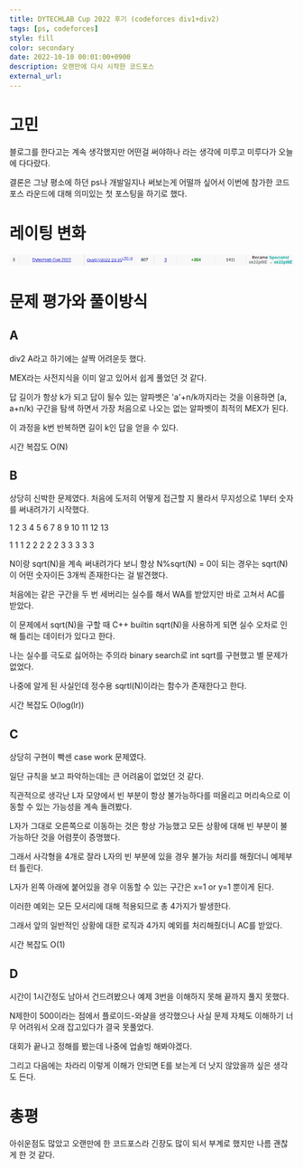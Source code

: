 ```yaml
---
title: DYTECHLAB Cup 2022 후기 (codeforces div1+div2)
tags: [ps, codeforces]
style: fill
color: secondary
date: 2022-10-10 00:01:00+0900
description: 오랜만에 다시 시작한 코드포스
external_url:
---
```

# 고민
블로그를 한다고는 계속 생각했지만 어떤걸 써야하나 라는 생각에 미루고 미루다가 오늘에 다다랐다.

결론은 그냥 평소에 하던 ps나 개발일지나 써보는게 어떨까 싶어서 이번에 참가한 코드포스 라운드에 대해 의미있는 첫 포스팅을 하기로 했다.

# 레이팅 변화
![1](/assets/img/DYTECHLAB-Cup-2022/1.png)

# 문제 평가와 풀이방식
## A
div2 A라고 하기에는 살짝 어려운듯 했다.

MEX라는 사전지식을 이미 알고 있어서 쉽게 풀었던 것 같다.

답 길이가 항상 k가 되고 답이 될수 있는 알파벳은 'a'+n/k까지라는 것을 이용하면 [a, a+n/k) 구간을 탐색 하면서 가장 처음으로 나오는 없는 알파벳이 최적의 MEX가 된다.

이 과정을 k번 반복하면 길이 k인 답을 얻을 수 있다.

시간 복잡도 O(N)
## B
상당히 신박한 문제였다. 처음에 도저히 어떻게 접근할 지 몰라서 무지성으로 1부터 숫자를 써내려가기 시작했다.

1 2 3 4 5 6 7 8 9 10 11 12 13

1 1 1 2 2 2 2 2 3 3 3 3 3

N이랑 sqrt(N)을 계속 써내려가다 보니 항상 N%sqrt(N) = 0이 되는 경우는 sqrt(N)이 어떤 숫자이든 3개씩 존재한다는 걸 발견했다.

처음에는 같은 구간을 두 번 세버리는 실수를 해서 WA를 받았지만 바로 고쳐서 AC를 받았다.

이 문제에서 sqrt(N)을 구할 때 C++ builtin sqrt(N)을 사용하게 되면 실수 오차로 인해 틀리는 데이터가 있다고 한다.

나는 실수를 극도로 싫어하는 주의라 binary search로 int sqrt를 구현했고 별 문제가 없었다.

나중에 알게 된 사실인데 정수용 sqrtl(N)이라는 함수가 존재한다고 한다.

시간 복잡도 O(log(lr))
## C
상당히 구현이 빡센 case work 문제였다.

일단 규칙을 보고 파악하는데는 큰 어려움이 없었던 것 같다.

직관적으로 생각난 L자 모양에서 빈 부분이 항상 불가능하다를 떠올리고 머리속으로 이동할 수 있는 가능성을 계속 돌려봤다.

L자가 그대로 오른쪽으로 이동하는 것은 항상 가능했고 모든 상황에 대해 빈 부분이 불가능하단 것을 어렴풋이 증명했다.

그래서 사각형을 4개로 잘라 L자의 빈 부분에 있을 경우 불가능 처리를 해줬더니 예제부터 틀린다.

L자가 왼쪽 아래에 붙어있을 경우 이동할 수 있는 구간은 x=1 or y=1 뿐이게 된다.

이러한 예외는 모든 모서리에 대해 적용되므로 총 4가지가 발생한다.

그래서 앞의 일반적인 상황에 대한 로직과 4가지 예외를 처리해줬더니 AC를 받았다.

시간 복잡도 O(1)
## D
시간이 1시간정도 남아서 건드려봤으나 예제 3번을 이해하지 못해 끝까지 풀지 못했다.

N제한이 500이라는 점에서 플로이드-와샬을 생각했으나 사실 문제 자체도 이해하기 너무 어려워서 오래 잡고있다가 결국 못풀었다.

대회가 끝나고 정해를 봤는데 나중에 업솔빙 해봐야겠다.

그리고 다음에는 차라리 이렇게 이해가 안되면 E를 보는게 더 낫지 않았을까 싶은 생각도 든다.

# 총평
아쉬운점도 많았고 오랜만에 한 코드포스라 긴장도 많이 되서 부계로 했지만 나름 괜찮게 한 것 같다.